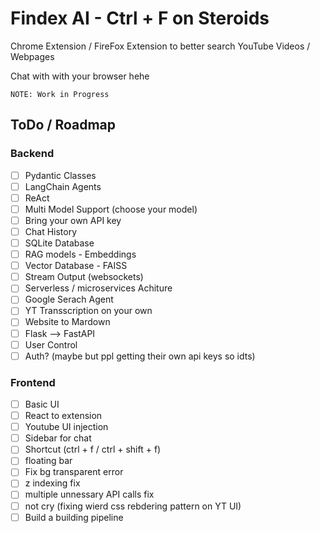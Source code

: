 # Findex AI - Ctrl + F on Steroids

Chrome Extension / FireFox Extension to better search YouTube Videos / Webpages

Chat with with your browser hehe

```
NOTE: Work in Progress
```

## ToDo / Roadmap

### Backend

- [ ] Pydantic Classes
- [ ] LangChain Agents
- [ ] ReAct
- [ ] Multi Model Support (choose your model)
- [ ] Bring your own API key
- [ ] Chat History
- [ ] SQLite Database
- [ ] RAG models - Embeddings
- [ ] Vector Database - FAISS
- [ ] Stream Output (websockets)
- [ ] Serverless / microservices Achiture
- [ ] Google Serach Agent
- [ ] YT Transscription on your own
- [ ] Website to Mardown
- [ ] Flask --> FastAPI
- [ ] User Control
- [ ] Auth? (maybe but ppl getting their own api keys so idts)

### Frontend

- [ ] Basic UI
- [ ] React to extension
- [ ] Youtube UI injection
- [ ] Sidebar for chat
- [ ] Shortcut (ctrl + f / ctrl + shift + f)
- [ ] floating bar
- [ ] Fix bg transparent error
- [ ] z indexing fix
- [ ] multiple unnessary API calls fix
- [ ] not cry (fixing wierd css rebdering pattern on YT UI)
- [ ] Build a building pipeline
